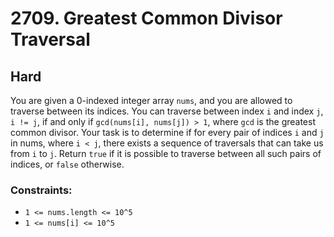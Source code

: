 # 2709. Greatest Common Divisor Traversal

## Hard

You are given a 0-indexed integer array `nums`, and you are allowed to traverse between its indices. You can traverse
between index `i` and index `j`, `i != j`, if and only if `gcd(nums[i], nums[j]) > 1`, where `gcd` is the greatest
common divisor. Your task is to determine if for every pair of indices `i` and `j` in nums, where `i < j`, there exists
a sequence of traversals that can take us from `i` to `j`. Return `true` if it is possible to traverse between all such
pairs of indices, or `false` otherwise.

### Constraints:

- `1 <= nums.length <= 10^5`
- `1 <= nums[i] <= 10^5`
